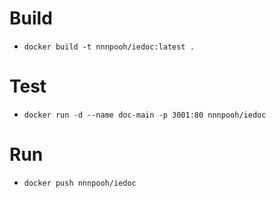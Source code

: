 # Build

- `docker build -t nnnpooh/iedoc:latest .`

# Test

- `docker run -d --name doc-main -p 3001:80 nnnpooh/iedoc`

# Run

- `docker push nnnpooh/iedoc`
